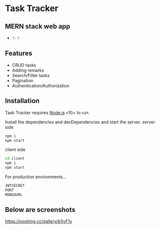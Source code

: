 # Task Tracker
## MERN stack web app

- ✨ ✨

## Features

- CRUD tasks
- Adding remarks
- Search/Filter tasks
- Pagination
- Authentication/Authorization

## Installation

Task Tracker requires [Node.js](https://nodejs.org/) v10+ to run.

Install the dependencies and devDependencies and start the server.
server side
```sh
npm i
npm start
```

client side
```sh
cd client
npm i
npm start
```
For production environments...

```sh
JWTSECRET
PORT
MONGOURL
```

## Below are screenshots

https://postimg.cc/gallery/b1jyF1y
